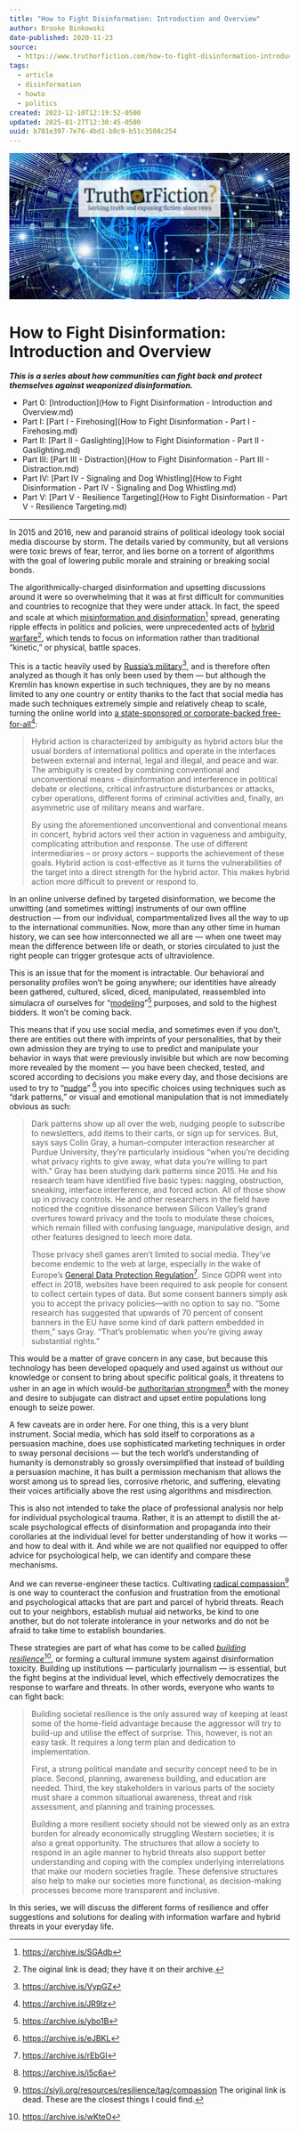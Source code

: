 ```yaml
---
title: "How to Fight Disinformation: Introduction and Overview"
author: Brooke Binkowski
date-published: 2020-11-23
source:
  - https://www.truthorfiction.com/how-to-fight-disinformation-introduction-and-overview/
tags:
  - article
  - disinformation
  - howto
  - politics
created: 2023-12-10T12:19:52-0500
updated: 2025-01-27T12:30:45-0500
uuid: b701e397-7e76-4bd1-b8c9-b51c3508c254
---
```


![](images/b701e397-7e76-4bd1-b8c9-b51c3508c254-01.jpg)
# How to Fight Disinformation: Introduction and Overview

***This is a series about how communities can fight back and protect themselves against weaponized disinformation.***

- Part 0: [Introduction](How to Fight Disinformation - Introduction and Overview.md)
- Part I: [Part I - Firehosing](How to Fight Disinformation - Part I - Firehosing.md)
- Part II: [Part II - Gaslighting](How to Fight Disinformation - Part II - Gaslighting.md)
- Part Ⅲ: [Part III - Distraction](How to Fight Disinformation - Part III - Distraction.md)
- Part IV: [Part IV - Signaling and Dog Whistling](How to Fight Disinformation - Part IV - Signaling and Dog Whistling.md)
- Part V: [Part V - Resilience Targeting](How to Fight Disinformation - Part V - Resilience Targeting.md)

--- 

In 2015 and 2016, new and paranoid strains of political ideology took social media discourse by storm. The details varied by community, but all versions were toxic brews of fear, terror, and lies borne on a torrent of algorithms with the goal of lowering public morale and straining or breaking social bonds.

The algorithmically-charged disinformation and upsetting discussions around it were so overwhelming that it was at first difficult for communities and countries to recognize that they were under attack. In fact, the speed and scale at which [misinformation and disinformation](https://www.dictionary.com/e/misinformation-vs-disinformation-get-informed-on-the-difference/)[^dictionary] spread, generating ripple effects in politics and policies, were unprecedented acts of [hybrid warfare](https://archive.smallwarsjournal.com/jrnl/art/hybrid-war-old-concept-new-techniques)[^hybrid-warfare], which tends to focus on information rather than traditional “kinetic,” or physical, battle spaces.

This is a tactic heavily used by [Russia’s military](http://www.understandingwar.org/sites/default/files/Russian%20Hybrid%20Warfare%20ISW%20Report%202020.pdf)[^russian-military], and is therefore often analyzed as though it has only been used by them — but although the Kremlin has known expertise in such techniques, they are by no means limited to any one country or entity thanks to the fact that social media has made such techniques extremely simple and relatively cheap to scale, turning the online world into [a state-sponsored or corporate-backed free-for-all](https://www.hybridcoe.fi/hybrid-threats-as-a-phenomenon/)[^hybridcoe]:

> Hybrid action is characterized by ambiguity as hybrid actors blur the usual borders of international politics and operate in the interfaces between external and internal, legal and illegal, and peace and war. The ambiguity is created by combining conventional and unconventional means – disinformation and interference in political debate or elections, critical infrastructure disturbances or attacks, cyber operations, different forms of criminal activities and, finally, an asymmetric use of military means and warfare.
> 
> By using the aforementioned unconventional and conventional means in concert, hybrid actors veil their action in vagueness and ambiguity, complicating attribution and response. The use of different intermediaries – or proxy actors – supports the achievement of these goals. Hybrid action is cost-effective as it turns the vulnerabilities of the target into a direct strength for the hybrid actor. This makes hybrid action more difficult to prevent or respond to.

In an online universe defined by targeted disinformation, we become the unwitting (and sometimes witting) instruments of our own offline destruction — from our individual, compartmentalized lives all the way to up to the international communities. Now, more than any other time in human history, we can see how interconnected we all are — when one tweet may mean the difference between life or death, or stories circulated to just the right people can trigger grotesque acts of ultraviolence.

This is an issue that for the moment is intractable. Our behavioral and personality profiles won’t be going anywhere; our identities have already been gathered, cultured, sliced, diced, manipulated, reassembled into simulacra of ourselves for “[modeling](https://www.nytimes.com/2018/04/04/us/politics/cambridge-analytica-scandal-fallout.html)”[^modeling]  purposes, and sold to the highest bidders. It won’t be coming back.

This means that if you use social media, and sometimes even if you don’t, there are entities out there with imprints of your personalities, that by their own admission they are trying to use to predict and manipulate your behavior in ways that were previously invisible but which are now becoming more revealed by the moment — you have been checked, tested, and scored according to decisions you make every day, and those decisions are used to try to “[nudge](https://www.wired.com/story/facebook-social-media-privacy-dark-patterns/)” [^nudge] you into specific choices using techniques such as “dark patterns,” or visual and emotional manipulation that is not immediately obvious as such:

> Dark patterns show up all over the web, nudging people to subscribe to newsletters, add items to their carts, or sign up for services. But, says says Colin Gray, a human-computer interaction researcher at Purdue University, they’re particularly insidious “when you’re deciding what privacy rights to give away, what data you’re willing to part with.” Gray has been studying dark patterns since 2015\. He and his research team have identified five basic types: nagging, obstruction, sneaking, interface interference, and forced action. All of those show up in privacy controls. He and other researchers in the field have noticed the cognitive dissonance between Silicon Valley’s grand overtures toward privacy and the tools to modulate these choices, which remain filled with confusing language, manipulative design, and other features designed to leech more data.
> 
> Those privacy shell games aren’t limited to social media. They’ve become endemic to the web at large, especially in the wake of Europe’s [General Data Protection Regulation](https://www.wired.com/story/how-gdpr-affects-you/)[^gdpr]. Since GDPR went into effect in 2018, websites have been required to ask people for consent to collect certain types of data. But some consent banners simply ask you to accept the privacy policies—with no option to say no. “Some research has suggested that upwards of 70 percent of consent banners in the EU have some kind of dark pattern embedded in them,” says Gray. “That’s problematic when you’re giving away substantial rights.”

This would be a matter of grave concern in any case, but because this technology has been developed opaquely and used against us without our knowledge or consent to bring about specific political goals, it threatens to usher in an age in which would-be [authoritarian strongmen](https://www.theguardian.com/commentisfree/2020/feb/24/facebook-authoritarian-platform-mark-zuckerberg-michael-bennet)[^strongman] with the money and desire to subjugate can distract and upset entire populations long enough to seize power.

A few caveats are in order here. For one thing, this is a very blunt instrument. Social media, which has sold itself to corporations as a persuasion machine, does use sophisticated marketing techniques in order to sway personal decisions — but the tech world’s understanding of humanity is demonstrably so grossly oversimplified that instead of building a persuasion machine, it has built a permission mechanism that allows the worst among us to spread lies, corrosive rhetoric, and suffering, elevating their voices artificially above the rest using algorithms and misdirection.

This is also not intended to take the place of professional analysis nor help for individual psychological trauma. Rather, it is an attempt to distill the at-scale psychological effects of disinformation and propaganda into their corollaries at the individual level for better understanding of how it works — and how to deal with it. And while we are not qualified nor equipped to offer advice for psychological help, we can identify and compare these mechanisms.

And we can reverse-engineer these tactics. Cultivating [radical compassion](https://siyli.org/resources/resilience)[^radical-compassion] is one way to counteract the confusion and frustration from the emotional and psychological attacks that are part and parcel of hybrid threats. Reach out to your neighbors, establish mutual aid networks, be kind to one another, but do not tolerate intolerance in your networks and do not be afraid to take time to establish boundaries.

These strategies are part of what has come to be called [_building resilience_](https://css.ethz.ch/content/dam/ethz/special-interest/gess/cis/center-for-securities-studies/resources/docs/ISPSW-Building%20Resilience%20Readiness%20against%20Hybrid%20Threats.pdf)[^building-resilience], or forming a cultural immune system against disinformation toxicity. Building up institutions — particularly journalism — is essential, but the fight begins at the individual level, which effectively democratizes the response to warfare and threats. In other words, everyone who wants to can fight back:

> Building societal resilience is the only assured way of keeping at least some of the home-​field advantage because the aggressor will try to build-​up and utilise the effect of surprise. This, however, is not an easy task. It requires a long term plan and dedication to implementation.
> 
> First, a strong political mandate and security concept need to be in place. Second, planning, awareness building, and education are needed. Third, the key stakeholders in various parts of the society must share a common situational awareness, threat and risk assessment, and planning and training processes.
> 
> Building a more resilient society should not be viewed only as an extra burden for already economically struggling Western societies; it is also a great opportunity. The structures that allow a society to respond in an agile manner to hybrid threats also support better understanding and coping with the complex underlying interrelations that make our modern societies fragile. These defensive structures also help to make our societies more functional, as decision-​making processes become more transparent and inclusive.

In this series, we will discuss the different forms of resilience and offer suggestions and solutions for dealing with information warfare and hybrid threats in your everyday life.

[^building-resilience]: https://archive.is/wKteO
[^dictionary]: https://archive.is/SGAdb
[^gdpr]: https://archive.is/rEbGI
[^hybrid-warfare]: The oiginal link is dead; they have it on their archive.
[^hybridcoe]: https://archive.is/JR9Iz
[^modeling]: https://archive.is/ybo1B
[^nudge]: https://archive.is/eJBKL
[^radical-compassion]: https://siyli.org/resources/resilience/tag/compassion The original link is dead. These are the closest things I could find.
[^russian-military]: https://archive.is/VypGZ
[^strongman]: https://archive.is/i5c6a
